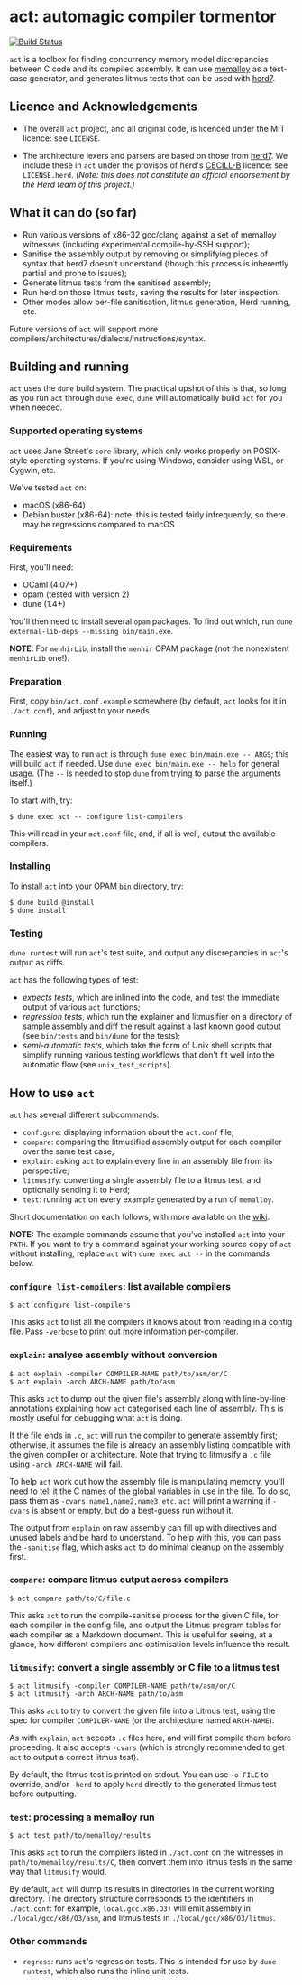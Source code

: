 # act: automagic compiler tormentor

[![Build Status](https://travis-ci.com/MattWindsor91/act.svg?branch=master)](https://travis-ci.com/MattWindsor91/act)

`act` is a toolbox for finding
concurrency memory model discrepancies between C code and its
compiled assembly.  It can use
[memalloy](https://github.com/JohnWickerson/memalloy) as a test-case
generator, and generates litmus tests that can be
used with [herd7](https://github.com/herd/herdtools7).


## Licence and Acknowledgements

- The overall `act` project, and all original code, is licenced under
  the MIT licence: see `LICENSE`.

- The architecture lexers and parsers are based on those from
  [herd7](https://github.com/herd/herdtools7).  We include these in
  `act` under the provisos of herd's
  [CECILL-B](http://www.cecill.info/licences/Licence_CeCILL-B_V1-en.html)
  licence: see `LICENSE.herd`. _(Note: this does *not* constitute an
  official endorsement by the Herd team of this project.)_


## What it can do (so far)

- Run various versions of x86-32 gcc/clang against a set of memalloy
  witnesses (including experimental compile-by-SSH support);
- Sanitise the assembly output by removing or simplifying pieces of
  syntax that herd7 doesn't understand (though this process is
  inherently partial and prone to issues);
- Generate litmus tests from the sanitised assembly;
- Run herd on those litmus tests, saving the results for later
  inspection.
- Other modes allow per-file sanitisation, litmus generation,
  Herd running, etc.

Future versions of `act` will support more
compilers/architectures/dialects/instructions/syntax.


## Building and running

`act` uses the `dune` build system.  The practical upshot of this is
that, so long as you run `act` through `dune exec`, `dune` will
automatically build `act` for you when needed.


### Supported operating systems

`act` uses Jane Street's `core` library, which only works properly on
POSIX-style operating systems.  If you're using Windows, consider
using WSL, or Cygwin, etc.

We've tested `act` on:

- macOS (x86-64)
- Debian buster (x86-64): note: this is tested fairly infrequently, so
  there may be regressions compared to macOS

### Requirements

First, you'll need:

- OCaml (4.07+)
- opam (tested with version 2)
- dune (1.4+)

You'll then need to install several `opam` packages.  To find out which,
run `dune external-lib-deps --missing bin/main.exe`.

**NOTE**: For `menhirLib`, install the `menhir` OPAM package (not the
nonexistent `menhirLib` one!).


### Preparation

First, copy `bin/act.conf.example` somewhere (by default, `act`
looks for it in `./act.conf`), and adjust to your needs.


### Running

The easiest way to run `act` is through `dune exec bin/main.exe --
ARGS`; this will build `act` if needed.  Use `dune exec bin/main.exe
-- help` for general usage.  (The `--` is needed to stop `dune` from
trying to parse the arguments itself.)

To start with, try:

```
$ dune exec act -- configure list-compilers
```

This will read in your `act.conf` file, and, if all is well,
output the available compilers.


### Installing

To install `act` into your OPAM `bin` directory, try:

```
$ dune build @install
$ dune install
```

### Testing

`dune runtest` will run `act`'s test suite, and output any
discrepancies in `act`'s output as diffs.

`act` has the following types of test:

- _expects tests_, which are inlined into the code, and test the
  immediate output of various `act` functions;
- _regression tests_, which run the explainer and litmusifier on a
  directory of sample assembly and diff the result against a last
  known good output (see `bin/tests` and `bin/dune` for the tests);
- _semi-automatic tests_, which take the form of Unix shell scripts
  that simplify running various testing workflows that don't fit
  well into the automatic flow (see `unix_test_scripts`).

## How to use `act`

`act` has several different subcommands:

- `configure`: displaying information about the `act.conf` file;
- `compare`: comparing the litmusified assembly output for each
  compiler over the same test case;
- `explain`: asking `act` to explain every line in an assembly file
  from its perspective;
- `litmusify`: converting a single assembly file to a litmus test, and
  optionally sending it to Herd;
- `test`: running `act` on every example generated by a run of
  `memalloy`.

Short documentation on each follows, with more available on the
[wiki](https://github.com/MattWindsor91/act/wiki).

**NOTE:** The example commands assume that you've installed `act` into
your `PATH`.  If you want to try a command against your working source
copy of `act` without installing, replace `act` with `dune exec act
--` in the commands below.

### `configure list-compilers`: list available compilers

```
$ act configure list-compilers
```

This asks `act` to list all the compilers it knows about from reading
in a config file.  Pass `-verbose` to print out more information
per-compiler.


### `explain`: analyse assembly without conversion

```
$ act explain -compiler COMPILER-NAME path/to/asm/or/C
$ act explain -arch ARCH-NAME path/to/asm
```

This asks `act` to dump out the given file's assembly along with
line-by-line annotations explaining how `act` categorised each line of
assembly.  This is mostly useful for debugging what `act` is doing.

If the file ends in `.c`, `act` will run the compiler to generate
assembly first; otherwise, it assumes the file is already an assembly
listing compatible with the given compiler or architecture.  Note that
trying to litmusify a `.c` file using `-arch ARCH-NAME` will fail.

To help `act` work out how the assembly file is manipulating memory,
you'll need to tell it the C names of the global variables in use
in the file.  To do so, pass them as `-cvars name1,name2,name3,etc`.
`act` will print a warning if `-cvars` is absent or empty, but do
a best-guess run without it.

The output from `explain` on raw assembly can fill up with directives
and unused labels and be hard to understand.  To help with this,
you can pass the `-sanitise` flag, which asks `act` to do minimal
cleanup on the assembly first.


### `compare`: compare litmus output across compilers

```
$ act compare path/to/C/file.c
```

This asks `act` to run the compile-sanitise process for the given
C file, for each compiler in the config file, and output the Litmus
program tables for each compiler as a Markdown document.  This is
useful for seeing, at a glance, how different compilers and
optimisation levels influence the result.


### `litmusify`: convert a single assembly or C file to a litmus test

```
$ act litmusify -compiler COMPILER-NAME path/to/asm/or/C
$ act litmusify -arch ARCH-NAME path/to/asm
```

This asks `act` to try to convert the given file into a
Litmus test, using the spec for compiler `COMPILER-NAME` (or the
architecture named `ARCH-NAME`).

As with `explain`, `act` accepts `.c` files here, and will
first compile them before proceeding.  It also accepts `-cvars`
(which is strongly recommended to get `act` to output a correct
litmus test).

By default, the litmus test is printed on stdout.  You can use `-o
FILE` to override, and/or `-herd` to apply `herd` directly to the
generated litmus test before outputting.

### `test`: processing a memalloy run

```
$ act test path/to/memalloy/results
```

This asks `act` to run the compilers listed in `./act.conf` on
the witnesses in `path/to/memalloy/results/C`, then convert them into
litmus tests in the same way that `litmusify` would.

By default, `act` will dump its results in directories in the current
working directory.  The directory structure corresponds to the
identifiers in `./act.conf`: for example, `local.gcc.x86.O3)`
will emit assembly in `./local/gcc/x86/O3/asm`, and
litmus tests in `./local/gcc/x86/O3/litmus`.


### Other commands

- `regress`: runs `act`'s regression tests.  This is intended for
  use by `dune runtest`, which also runs the inline unit tests.
